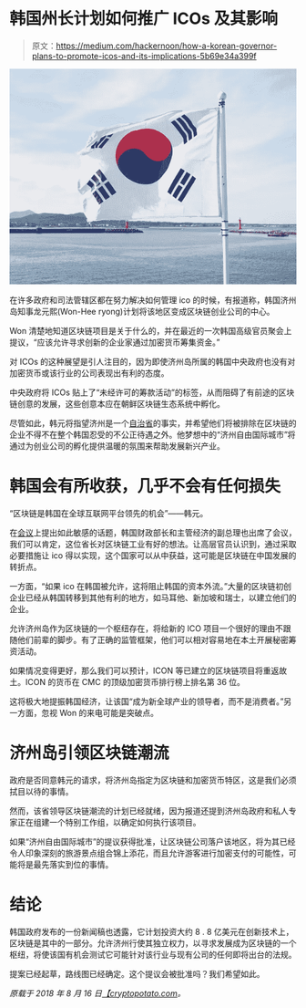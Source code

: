# 韩国州长计划如何推广 ICOs 及其影响

> 原文：<https://medium.com/hackernoon/how-a-korean-governor-plans-to-promote-icos-and-its-implications-5b69e34a399f>

![](img/f6802921b76484ffb19068459eb817d8.png)

在许多政府和司法管辖区都在努力解决如何管理 ico 的时候，有报道称，韩国济州岛知事龙元熙(Won-Hee ryong)计划将该地区变成区块链创业公司的中心。

Won 清楚地知道区块链项目是关于什么的，并在最近的一次韩国高级官员聚会上提议，“应该允许寻求创新的企业家通过加密货币筹集资金。”

对 ICOs 的这种展望是引人注目的，因为即使济州岛所属的韩国中央政府也没有对加密货币或该行业的公司表现出有利的态度。

中央政府将 ICOs 贴上了“未经许可的筹款活动”的标签，从而阻碍了有前途的区块链创意的发展，这些创意本应在朝鲜区块链生态系统中孵化。

尽管如此，韩元将指望济州是一个[自治省](http://www.neargov.org/en/page.jsp?mnu_uid=3670)的事实，并希望他们将被排除在区块链的企业不得不在整个韩国忍受的不公正待遇之外。他梦想中的“济州自由国际城市”将通过为创业公司的孵化提供温暖的氛围来帮助发展新兴产业。

# 韩国会有所收获，几乎不会有任何损失

“区块链是韩国在全球互联网平台领先的机会”——韩元。

在[会议](http://koreajoongangdaily.joins.com/news/article/article.aspx?aid=3051797)上提出如此敏感的话题，韩国财政部长和主管经济的副总理也出席了会议，我们可以肯定，这位省长对区块链工业有好的想法。让高层官员认识到，通过采取必要措施让 ico 得以实现，这个国家可以从中获益，这可能是区块链在中国发展的转折点。

一方面，“如果 ico 在韩国被允许，这将阻止韩国的资本外流。”大量的区块链初创企业已经从韩国转移到其他有利的地方，如马耳他、新加坡和瑞士，以建立他们的企业。

允许济州岛作为区块链的一个枢纽存在，将给新的 ICO 项目一个很好的理由不跟随他们前辈的脚步。有了正确的监管框架，他们可以相对容易地在本土开展秘密筹资活动。

如果情况变得更好，那么我们可以预计，ICON 等已建立的区块链项目将重返故土。ICON 的货币在 CMC 的顶级加密货币排行榜上排名第 36 位。

这将极大地提振韩国经济，让该国“成为新全球产业的领导者，而不是消费者。”另一方面，忽视 Won 的来电可能是突破点。

# 济州岛引领区块链潮流

政府是否同意韩元的请求，将济州岛指定为区块链和加密货币特区，这是我们必须拭目以待的事情。

然而，该省领导区块链潮流的计划已经就绪，因为报道还提到济州岛政府和私人专家正在组建一个特别工作组，以确定如何执行该项目。

如果“济州自由国际城市”的提议获得批准，让区块链公司落户该地区，将为其已经令人印象深刻的旅游景点组合锦上添花，而且允许游客进行加密支付的可能性，可能将是最先落实到位的事情。

# 结论

韩国政府发布的一份新闻稿也透露，它计划投资大约 8 . 8 亿美元在创新技术上，区块链是其中的一部分。允许济州行使其独立权力，以寻求发展成为区块链的一个枢纽，将使该国有机会测试它可能针对该行业与现有公司的任何即将出台的法规。

提案已经起草，路线图已经确定。这个提议会被批准吗？我们希望如此。

*原载于 2018 年 8 月 16 日*[*【cryptopotato.com*](https://cryptopotato.com/how-a-korean-governor-plans-to-promote-icos-and-its-implications/)*。*